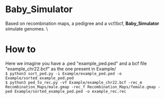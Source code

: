 # Baby_Simulator #
Based on recombination maps, a pedigree and a vcf/bcf, <b>Baby_Simulator</b> simulate genomes. \

# How to #
Here we imagine you have a .ped "example_ped.ped" and a bcf file "example_chr22.bcf" as the one present in Example/ \
`$ python3 sort_ped.py -i Example/example_ped.ped -o Example/sorted_example_ped.ped` \
`$ python3 ped_to_rec.py -vf Example/example_chr22.bcf -rec_m Recombination_Maps/male.gmap -rec_f Recombination_Maps/female.gmap -ped Example/sorted_example_ped.ped -o example_rec.rec`